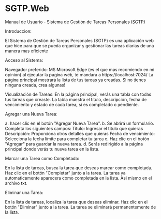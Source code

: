 # SGTP.Web

Manual de Usuario - Sistema de Gestión de Tareas Personales (SGTP)

Introduccion:

El Sistema de Gestión de Tareas Personales (SGTP) es una aplicación web que hice para que se pueda organizar y gestionar las tareas diarias de una manera mas eficiente


Acceso al Sistema:

Navegador preferido: MS Microsoft Edge (es el que mas recomiendo en mi opinion)
al ejecutar la pagina web, te mandara a https://localhost:7024/
La página principal mostrará la lista de tus tareas ya creadas. Si no tienes ninguna creada, crea algunas!


Visualización de Tareas:
En la página principal, verás una tabla con todas tus tareas que creaste.
La tabla muestra el título, descripción, fecha de vencimiento y estado de cada tarea, si es completado o pendiente.


Agregar una Nueva Tarea:

a. hacer clic en el botón "Agregar Nueva Tarea".
b. Se abrirá un formulario. Completa los siguientes campos:
Título: Ingresar el titulo que quieras
Descripción: Proporciona otros detalles que quieras
Fecha de vencimiento: Selecciona la fecha límite para completar tu tarea
c. Haz clic en el botón "Agregar" para guardar la nueva tarea.
d. Serás redirigido a la página principal donde verás tu nueva tarea en la lista.

Marcar una Tarea como Completada:

En la lista de tareas, busca la tarea que deseas marcar como completada.
Haz clic en el botón "Completar" junto a la tarea.
La tarea ya automaticamente aparecera como completada en la lista. Asi mismo en el archivo txt.


Eliminar una Tarea:

En la lista de tareas, localiza la tarea que deseas eliminar.
Haz clic en el botón "Eliminar" junto a la tarea.
La tarea se eliminará permanentemente de la lista.
